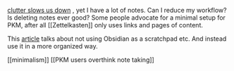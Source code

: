 [clutter slows us down](https://www.fleetingnotes.app/notes/clutter%20slows%20us%20down) , yet I have a lot of notes.
Can I reduce my workflow? Is deleting notes ever good?
Some people advocate for a minimal setup for PKM, after all [[Zettelkasten]] only uses links and pages of content.

This [article](https://www.proofofconcept.pub/p/how-i-write-with-obsidian) talks about not using Obsidian as a scratchpad etc. And instead use it in a more organized way.

[[minimalism]]
[[PKM users overthink note taking]]